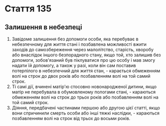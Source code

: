 Cтаття 135
====
Залишення в небезпеці
----
1. Завідоме залишення без допомоги особи, яка перебуває в небезпечному для життя стані і позбавлена можливості вжити заходів до самозбереження через малолітство, старість, хворобу або внаслідок іншого безпорадного стану, якщо той, хто залишив без допомоги, зобов'язаний був піклуватися про цю особу і мав змогу надати їй допомогу, а також у разі, коли він сам поставив потерпілого в небезпечний для життя стан, -
карається обмеженням волі на строк до двох років або позбавленням волі на той самий строк.
2. Ті самі дії, вчинені матір'ю стосовно новонародженої дитини, якщо матір не перебувала в обумовленому пологами стані, -
караються обмеженням волі на строк до трьох років або позбавленням волі на той самий строк.
3. Діяння, передбачені частинами першою або другою цієї статті, якщо вони спричинили смерть особи або інші тяжкі наслідки, -
караються позбавленням волі на строк від трьох до восьми років.
